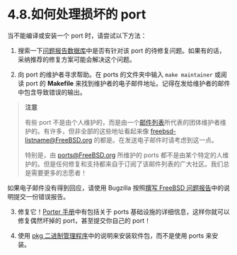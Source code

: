 # 4.8.如何处理损坏的 port

当不能编译或安装一个 port 时，请尝试以下方法：

1. 搜索一下[问题报告数据库](https://www.freebsd.org/support/)中是否有针对该 port 的待修复问题。如果有的话，采纳推荐的修复方案可能会解决这个问题。

2. 向 port 的维护者寻求帮助。在 ports 的文件夹中输入 `make maintainer` 或阅读 port 的 **Makefile** 来找到维护者的电子邮件地址。记得在发给维护者的邮件中包含导致错误的输出。

>**注意**
>
>有些 port 不是由个人维护的，而是由一个[邮件列表](https://docs.freebsd.org/en/articles/mailing-list-faq/)所代表的团体维护者维护的。有许多，但非全部的这些地址看起来像 [freebsd-listname@FreeBSD.org](freebsd-listname@FreeBSD.org) 的都是。在发送电子邮件时请考虑到这一点。
>
>特别是，由 [ports@FreeBSD.org](https://docs.freebsd.org/en/articles/problem-reports/) 所维护的 ports 都不是由某个特定的人维护的。但是任何修复和支持都来自于订阅了该邮件列表的广大社区。我们总是需要更多的志愿者！

如果电子邮件没有得到回应，请使用 Bugzilla 按照[撰写 FreeBSD 问题报告](https://docs.freebsd.org/en/articles/problem-reports/)中的说明提交一份错误报告。

3. 修复它！[Porter 手册](https://docs.freebsd.org/en/books/porters-handbook/)中有包括关于 ports 基础设施的详细信息，这样你就可以修复偶然坏掉的 port，甚至提交你自己的 port！

4. 使用 [pkg 二进制管理程序](https://docs.freebsd.org/en/books/handbook/book/#pkgng-intro)中的说明来安装软件包，而不是使用 ports 来安装。

